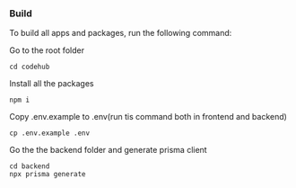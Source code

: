 

### Build

To build all apps and packages, run the following command:

Go to the root folder
```
cd codehub
```

Install all the packages
```
npm i
```

Copy .env.example to .env(run tis command both in frontend and backend)
```
cp .env.example .env
```

Go the the backend folder and generate prisma client
```
cd backend
npx prisma generate
```
